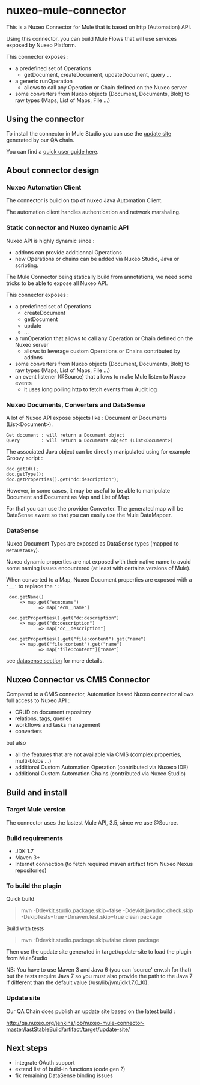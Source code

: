 # nuxeo-mule-connector

This is a Nuxeo Connector for Mule that is based on http (Automation) API.

Using this connector, you can build Mule Flows that will use services exposed by Nuxeo Platform.

This connector exposes :

 - a predefined set of Operations 
    - getDocument, createDocument, updateDocument, query ...
 - a generic runOperation 
    - allows to call any Operation or Chain defined on the Nuxeo server
 - some converters from Nuxeo objects (Document, Documents, Blob) to raw types (Maps, List of Maps, File ...)

## Using the connector

To install the connector in Mule Studio you can use the [update site](http://qa.nuxeo.org/jenkins/job/nuxeo-mule-connector-master/lastStableBuild/artifact/target/update-site/) generated by our QA chain.

You can find a [quick user guide here](doc/sample.md).

## About connector design

### Nuxeo Automation Client

The connector is build on top of nuxeo Java Automation Client.

The automation client handles authentication and network marshaling.

### Static connector and Nuxeo dynamic API

Nuxeo API is highly dynamic since :

 - addons can provide additionnal Operations
 - new Operations or chains can be added via Nuxeo Studio, Java or scripting.

The Mule Connector being statically build from annotations, we need some tricks to be able to expose all Nuxeo API.

This connector exposes :

 - a predefined set of Operations
     - createDocument
     - getDocument
     - update
     - ...
 - a runOperation that allows to call any Operation or Chain defined on the Nuxeo server
     - allows to leverage custom Operations or Chains contributed by addons
 - some converters from Nuxeo objects (Document, Documents, Blob) to raw types (Maps, List of Maps, File ...)
 - an event listener (@Source) that allows to make Mule listen to Nuxeo events
     - it uses long polling http to fetch events from Audit log

### Nuxeo Documents, Converters and DataSense

A lot of Nuxeo API expose objects like : Document or Documents (List<Document\>).

    Get document : will return a Document object
    Query        : will return a Documents object (List<Document>)

The associated Java object can be directly manipulated using for example Groovy script :

    doc.getId();
    doc.getType();
    doc.getProperties().get("dc:description");

However, in some cases, it may be useful to be able to manipulate Document and Document as Map and List of Map.

For that you can use the provider Converter.
The generated map will be DataSense aware so that you can easily use the Mule DataMapper.

### DataSense

Nuxeo Document Types are exposed as DataSense types (mapped to `MetaDataKey`).

Nuxeo dynamic properties are not exposed with their native name to avoid some naming issues encountered (at least with certains versions of Mule).

When converted to a Map, Nuxeo Document properties are exposed with a `'__'` to replace the `':'`

     doc.getName()                                       
         => map.get("ecm:name")                 
                => map["ecm__name"]

     doc.getProperties().get("dc:description")           
         => map.get("dc:description")           
                => map["dc__description"]

     doc.getProperties().get("file:content").get("name") 
         => map.get("file:content").get("name") 
                => map["file:content"]["name"]

see [datasense section](doc/datasense.md) for more details.

## Nuxeo Connector vs CMIS Connector

Compared to a CMIS connector, Automation based Nuxeo connector allows full access to Nuxeo API :

 - CRUD on document repository
 - relations, tags, queries
 - workflows and tasks management
 - converters

but also

 - all the features that are not available via CMIS (complex properties, multi-blobs ...)
 - additional Custom Automation Operation (contributed via Nuxexo IDE)
 - additional Custom Automation Chains (contributed via Nuxeo Studio)

## Build and install

### Target Mule version

The connector uses the lastest Mule API, 3.5, since we use @Source.

### Build requirements

 - JDK 1.7
 - Maven 3+
 - Internet connection (to fetch required maven artifact from Nuxeo Nexus repositories)

### To build the plugin

Quick build

> mvn -Ddevkit.studio.package.skip=false -Ddevkit.javadoc.check.skip -DskipTests=true -Dmaven.test.skip=true clean package 

Build with tests

> mvn -Ddevkit.studio.package.skip=false clean package

Then use the update site generated in target/update-site to load the plugin from MuleStudio

NB: You have to use Maven 3 and Java 6 (you can 'source' env.sh for that)
but the tests require Java 7 so you must also provide the path to the Java 7 if different than the default value (/usr/lib/jvm/jdk1.7.0_10).

### Update site

Our QA Chain does publish an update site based on the latest build :

http://qa.nuxeo.org/jenkins/job/nuxeo-mule-connector-master/lastStableBuild/artifact/target/update-site/

## Next steps

 - integrate OAuth support
 - extend list of build-in functions (code gen ?)
 - fix remaining DataSense binding issues


